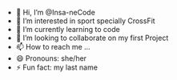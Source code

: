 - 👋 Hi, I’m @Insa-neCode
- 👀 I’m interested in sport specially CrossFit
- 🌱 I’m currently learning to code
- 💞️ I’m looking to collaborate on my first Project
- 📫 How to reach me ...
- 😄 Pronouns: she/her
- ⚡ Fun fact: my last name

<!---
Insa-neCode/Insa-neCode is a ✨ special ✨ repository because its `README.md` (this file) appears on your GitHub profile.
You can click the Preview link to take a look at your changes.
--->
